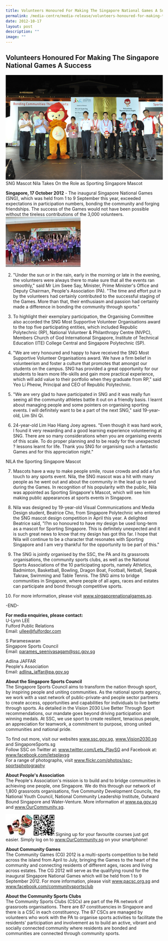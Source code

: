 ```yaml
---
title: Volunteers Honoured For Making The Singapore National Games A Success
permalink: /media-centre/media-release/volunteers-honoured-for-making-the-singapore-national-games-a-succe/
date: 2012-10-17
layout: post
description: ""
image: ""
---
```

## **Volunteers Honoured For Making The Singapore National Games A Success**
![](/images/Media%20Centre/Media%20Release/2012/Oct/SNG%202012%20Volunteer%20Appreciation%20Night_2012_10_17_153.jpeg)
SNG Mascot Nila Takes On the Role as Sporting Singapore Mascot

**Singapore, 17 October 2012** - The inaugural Singapore National Games (SNG), which was held from 1 to 9 September this year, exceeded expectations in participation numbers, bonding the community and forging friendships. The success of the Games would not have been possible without the tireless contributions of the 3,000 volunteers.
![](/images/Media%20Centre/Media%20Release/2012/Oct/VOLUNTEERSHONOUREDFORMAKINGTHESINGAPORENATIONALGAMESASUCCESSMainPar0061Imagegif.gif)

2. "Under the sun or in the rain, early in the morning or late in the evening, the volunteers were always there to make sure that all the events ran smoothly," said Mr Lim Swee Say, Minister, Prime Minister's Office and Deputy Chairman, People's Association (PA). "The time and effort put in by the volunteers had certainly contributed to the successful staging of the Games. More than that, their enthusiasm and passion had certainly made a difference in bonding the community through sports."

3. To highlight their exemplary participation, the Organising Committee also accorded the SNG Most Supportive Volunteer Organisations award to the top five participating entities, which included Republic Polytechnic (RP), National Volunteer & Philanthropy Centre (NVPC), Members Church of God International Singapore, Institute of Technical Education (ITE) College Central and Singapore Polytechnic (SP).

4. "We are very honoured and happy to have received the SNG Most Supportive Volunteer Organisations award. We have a firm belief in volunteerism and foster a culture that promotes that amongst our students on the campus. SNG has provided a great opportunity for our students to learn more life-skills and gain more practical experience, which will add value to their portfolio when they graduate from RP," said Yeo Li Pheow, Principal and CEO of Republic Polytechnic.

5. "We are very glad to have participated in SNG and it was really fun seeing all the community athletes battle it out on a friendly basis. I learnt about managing people and some pointers on organising sporting events. I will definitely want to be a part of the next SNG," said 19-year-old, Lim Shi Qi.

6. 24-year-old Lim Hao Hiang Joey agrees. "Even though it was hard work, I found it very rewarding and a good learning experience volunteering at SNG. There are so many considerations when you are organising events of this scale. To do proper planning and to be ready for the unexpected ? lessons learnt for life. Thank you SNG for organising such a fantastic Games and for this appreciation night."

NILA the Sporting Singapore Mascot

7. Mascots have a way to make people smile, rouse crowds and add a fun touch to any sports event. Nila, the SNG mascot was a hit with many people as he went out and about the community in the lead up to and during the Games. In recognition of his popularity with the public, Nila was appointed as Sporting Singapore's Mascot, which will see him making public appearances at sports events in Singapore.

8. Nila was designed by 19-year-old Visual Communications and Media Design student, Beatrice Cho, from Singapore Polytechnic who entered the SNG mascot design competition in April this year. A delighted Beatrice said, "I?m so honoured to have my design be used long-term as a mascot for Sporting Singapore. This is definitely unexpected and it is such great news to know that my design has got this far. I hope that Nila will continue to be a character that resonates with Sporting Singapore and I am very thankful for the opportunity to be part of this."

9. The SNG is jointly organised by the SSC, the PA and its grassroots organisations, the community sports clubs, as well as the National Sports Associations of the 10 participating sports, namely Athletics, Badminton, Basketball, Bowling, Dragon Boat, Football, Netball, Sepak Takraw, Swimming and Table Tennis. The SNG aims to bridge communities in Singapore, where people of all ages, races and estates can participate and bond through competitive sports.

10. For more information, please visit www.singaporenationalgames.sg.

-END-

**For media enquiries, please contact:**
<br>
U-Lynn LEE
<br>Fulford Public Relations 
<br>Email: [ullee@fulfordpr.com](ullee@fulfordpr.com)

S Parameswaran
<br>Singapore Sports Council 
<br>Email: [parames_seenivasagam@ssc.gov.sg](parames_seenivasagam@ssc.gov.sg)

Adlina JAFFAR
<br>People's Association
<br>Email: [adlina_jaffar@pa.gov.sg](adlina_jaffar@pa.gov.sg)


**About the Singapore Sports Council**
<br>
The Singapore Sports Council aims to transform the nation through sport, by inspiring people and uniting communities. As the national sports agency, we work with a vast network of public-private-and people sector partners to create access, opportunities and capabilities for individuals to live better through sports. As detailed in the Vision 2030 Live Better Through Sport recommendations, our mandate goes beyond driving participation and winning medals. At SSC, we use sport to create resilient, tenacious people, an appreciation for teamwork, a commitment to purpose, strong united communities and national pride.

To find out more, visit our websites www.ssc.gov.sg, www.Vision2030.sg and SingaporeSports.sg
<br>
Follow SSC on Twitter at: www.twitter.com/Lets_PlaySG and Facebook at: www.facebook.com/letsplaysg
<br>
For a range of photographs, visit www.flickr.com/photos/ssc-sportsphotography

**About People's Association**
<br>
The People's Association's mission is to build and to bridge communities in achieving one people, one Singapore. We do this through our network of 1,800 grassroots organisations, five Community Development Councils, the National Youth Council, National Community Leadership Institute, Outward Bound Singapore and Water-Venture. More information at www.pa.gov.sg and www.OurCommunity.sg.

![](/images/Media%20Centre/Media%20Release/2012/Oct/VOLUNTEERSHONOUREDFORMAKINGTHESINGAPORENATIONALGAMESASUCCESSMainPar0042Imagegif.gif)
Signing up for your favourite courses just got easier. Simply log on to www.OurCommunity.sg on your smartphone!

**About Community Games**
<br>
The Community Games (CG) 2012 is a multi-sports competition to be held across the island from April to July, bringing the Games to the heart of the community and connecting residents of different ages, races and living across estates. The CG 2012 will serve as the qualifying round for the inaugural Singapore National Games which will be held from 1 to 9 September 2012. For more information, please visit www.pacsc.org.sg and www.facebook.com/communitysportsclub

**About the Community Sports Clubs**
<br>
The Community Sports Clubs (CSCs) are part of the PA network of grassroots organisations. There are 87 constituencies in Singapore and there is a CSC in each constituency. The 87 CSCs are managed by volunteers who work with the PA to organise sports activities to facilitate the residents' participation and involvement as to build an active, vibrant and socially connected community where residents are bonded and communities are connected through community sports.